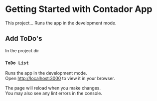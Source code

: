 # Getting Started with Contador App

This project... Runs the app in the development mode.

## Add ToDo's

In the project dir

### `ToDo List`

Runs the app in the development mode.\
Open [http://localhost:3000](http://localhost:3000) to view it in your browser.

The page will reload when you make changes.\
You may also see any lint errors in the console.

